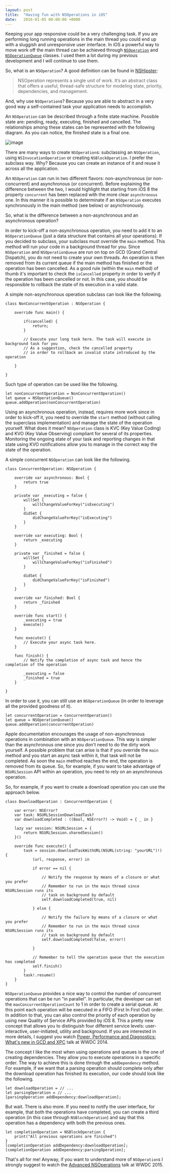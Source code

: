 ```yaml
---
layout: post
title:  "Having fun with NSOperations in iOS"
date:   2016-01-05 00:00:00 +0000
---
```


Keeping your app responsive could be a very challenging task. If you are performing long running operations in the main thread you could end up with a sluggish and unresponsive user interface. In iOS a powerful way to move work off the main thread can be achieved through [`NSOperation`](https://developer.apple.com/library/mac/documentation/Cocoa/Reference/NSOperation_class/) and [`NSOperationQueue`](https://developer.apple.com/library/mac/documentation/Cocoa/Reference/NSOperationQueue_class/) classes. I used them a lot during my previous development and I will continue to use them.

So, what is an `NSOperation`? A good definition can be found in [NSHipster](http://nshipster.com/nsoperation/):

>NSOperation represents a single unit of work. It’s an abstract class that offers a useful, thread-safe structure for modeling state, priority, dependencies, and management.


And, why use `NSOperation`s? Because you are able to abstract in a very good way a self-contained task your application needs to accomplish.

An `NSOperation` can be described through a finite state machine. Possible state are: pending, ready, executing, finished and cancelled. The relationships among these states can be represented with the following diagram. As you can notice, the finished state is a final one.

![image](/assets/2016-01-05-state-machine.png)

There are many ways to create `NSOperation`s: subclassing an `NSOperation`, using `NSInvocationOperation` or creating `NSBlockOperation`. I prefer the subclass way. Why? Because you can create an instance of it and reuse it across all the application.

An `NSOperation` can run in two different flavors: non-asynchronous (or non-concurrent) and asynchronous (or concurrent).
Before explaining the difference between the two, I would highlight that starting from iOS 8 the property `concurrent` has been replaced with the more clear `asynchronous` one. In this manner it is possible to determinate if an `NSOperation` executes synchronously in the main method (see below) or asynchronously.

So, what is the difference between a non-asynchronous and an asynchronous operation?

In order to kick-off a non-asynchronous operation, you need to add it to an `NSOperationQueue` (just a data structure that contains all your operations). If you decided to subclass, your subclass must override the `main` method. This method will run your code in a background thread for you. Since `NSOperation` and `NSOperationQueue` are run on top on GCD (Grand Central Dispatch), you do not need to create your own threads. An operation is then removed from its current queue if the main method has finished or the operation has been cancelled.
As a good rule (within the `main` method) of thumb it's important to check the `isCancelled` property in order to verify if the operation has been cancelled or not. In this case, you should be responsible to rollback the state of its execution in a valid state.

A simple non-asynchronous operation subclass can look like the following.

	class NonConcurrentOperation : NSOperation {

	    override func main() {

	        if(cancelled) {
	            return;
	        }

            // Execute your long task here. The task will execute in background task for you
            // As a suggestion, check the cancelled property
            // in order to rollback an invalid state introduced by the operation

	    }

	}

Such type of operation can be used like the following.

	let nonConcurrentOperation = NonConcurrentOperation()
	let queue = NSOperationQueue()
	queue.addOperation(nonConcurrentOperation)

Using an asynchronous operation, instead, requires more work since in order to kick-off it, you
need to override the `start` method (without calling the superclass implementation) and manage the state of the operation yourself.
What does it mean? `NSOperation` class is KVC (Key Value Coding) and KVO (Key Value Observing) compliant for several of its properties. Monitoring the ongoing state of your task and reporting changes in that state using KVO notifications allow you to manage in the correct way the state of the operation.

A simple concurrent `NSOperation` can look like the following.

	class ConcurrentOperation: NSOperation {

	    override var asynchronous: Bool {
	        return true
	    }

	    private var _executing = false {
	        willSet {
	            willChangeValueForKey("isExecuting")
	        }
	        didSet {
	            didChangeValueForKey("isExecuting")
	        }
	    }

	    override var executing: Bool {
	        return _executing
	    }

	    private var _finished = false {
	        willSet {
	            willChangeValueForKey("isFinished")
	        }

	        didSet {
	            didChangeValueForKey("isFinished")
	        }
	    }

	    override var finished: Bool {
	        return _finished
	    }

	    override func start() {
	        _executing = true
	        execute()
	    }

	    func execute() {
	        // Execute your async task here.
	    }

	    func finish() {
	        // Notify the completion of async task and hence the completion of the operation

	        _executing = false
	        _finished = true
	    }

	}

In order to use it, you can still use an `NSOperationQueue` (in order to leverage all the provided goodness of it).

	let concurrentOperation = ConcurrentOperation()
	let queue = NSOperationQueue()
	queue.addOperation(concurrentOperation)

Apple documentation encourages the usage of non-asynchronous operations in combination with an `NSOperationQueue`. This way is simpler than the asynchronous one since you don't need to do the dirty work yourself.
A possible problem that can arise is that if you override the `main` method and you start an async task within it, that task will not be completed. As soon the `main` method reaches the end, the operation is removed from its queue. So, for example, if you want to take advantage of `NSURLSession` API within an operation, you need to rely on an asynchronous operation.

So, for example, if you want to create a download operation you can use the approach below.

	class DownloadOperation : ConcurrentOperation {

	    var error: NSError?
	    var task: NSURLSessionDownloadTask?
	    var downloadCompleted : ((Bool, NSError?) -> Void) = { _ in }

	    lazy var session: NSURLSession = {
	        return NSURLSession.sharedSession()
	    }()

	    override func execute() {
	        task = session.downloadTaskWithURL(NSURL(string: "yourURL")!) {
	            (url, response, error) in

	            if error == nil {

	                // Notify the response by means of a closure or what you prefer
	                // Remember to run in the main thread since NSURLSession runs its
	                // task on background by default
	                self.downloadCompleted(true, nil)

	            } else {

	                // Notify the failure by means of a closure or what you prefer
	                // Remember to run in the main thread since NSURLSession runs its
	                // task on background by default
	                self.downloadCompleted(false, error!)

	            }

	            // Remember to tell the operation queue that the execution has completed
	            self.finish()
	        }
	        task!.resume()
	    }
	}

`NSOperationQueue` provides a nice way to control the number of concurrent operations that can be run "in parallel". In particular, the developer can set the `maxConcurrentOperationCount` to 1 in order to create a serial queue. At this point each operation will be executed in a FIFO (First In First Out) order.
In addition to that, you can also control the priority of each operation by using new Quality of Service APIs provided by iOS 8. This a pretty new concept that allows you to distinguish four different service levels: user-interactive, user-initiated, utility and background. If you are interested in more details, I suggest you watch [Power, Performance and Diagnostics: What's new in GCD and XPC](https://developer.apple.com/videos/play/wwdc2014-716/) talk at WWDC 2014.

The concept I like the most when using operations and queues is the one of creating dependencies. They allow you to execute operations in a specific order. The way to achieve this is done through the `addDependency` method. For example, if we want that a parsing operation should complete only after the download operation has finished its execution, our code should look like the following.

	let downloadOperation = // ...
	let parsingOperation = // ...
	[parsingOperation addDependency:downloadOperation];

But wait. There is also more. If you need to notify the user interface, for example, that both the operations have completed, you can create a third operation (in this case through `NSBlockOperation`) and say that this operation has a dependency with both the previous ones.

	let completionOperation = NSBlockOperation {             
	    print("All previous operations are finished")    
	}
	[completionOperation addDependency:downloadOperation];
	[completionOperation addDependency:parsingOperation];

That's all for me! Anyway, if you want to understand more of `NSOperation`s I strongly suggest to watch the [Advanced NSOperations](https://developer.apple.com/videos/play/wwdc2015-226/) talk at WWDC 2015.
